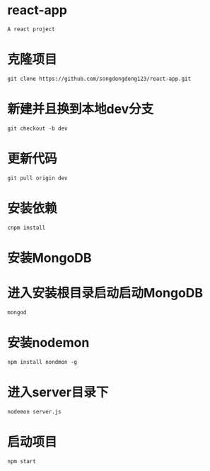 <!--
 * @LastEditors: Ethan
 * @Date: 2018-08-13 16:22:16
 * @LastEditTime: 2019-04-10 14:28:18
 -->
# react-app<br>
```
A react project
```
# 克隆项目<br>
```
git clone https://github.com/songdongdong123/react-app.git
```
# 新建并且换到本地dev分支<br>
```
git checkout -b dev
```
# 更新代码<br>
```
git pull origin dev
```
# 安装依赖<br>
```
cnpm install
```
# 安装MongoDB<br>
# 进入安装根目录启动启动MongoDB<br>
```
mongod
```
# 安装nodemon<br>
```
npm install nondmon -g
```
# 进入server目录下<br>
```
nodemon server.js
```
# 启动项目<br>
```
npm start
```
<img src="static/img/login.png" alt="">
<img src="static/img/register.png" alt="">
<img src="static/img/geniusinfo.png" alt="">
<img src="static/img/list.png" alt="">
<img src="static/img/usercenter.png" alt="">
<img src="static/img/msglist.png" alt="">
<img src="static/img/io.png" alt="">
